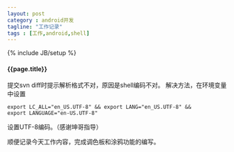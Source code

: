 ```yaml
---
layout: post
category : android开发
tagline: "工作记录"
tags : [工作,android,shell]
---
```

{% include JB/setup %}

<h4>{{page.title}}</h4>

提交svn diff时提示解析格式不对，原因是shell编码不对。
解决方法，在环境变量中设置

	export LC_ALL="en_US.UTF-8" && export LANG="en_US.UTF-8" && 		export LANGUAGE="en-US.UTF-8"

设置UTF-8编码。（感谢坤哥指导）

顺便记录今天工作内容，完成调色板和涂鸦功能的编写。
